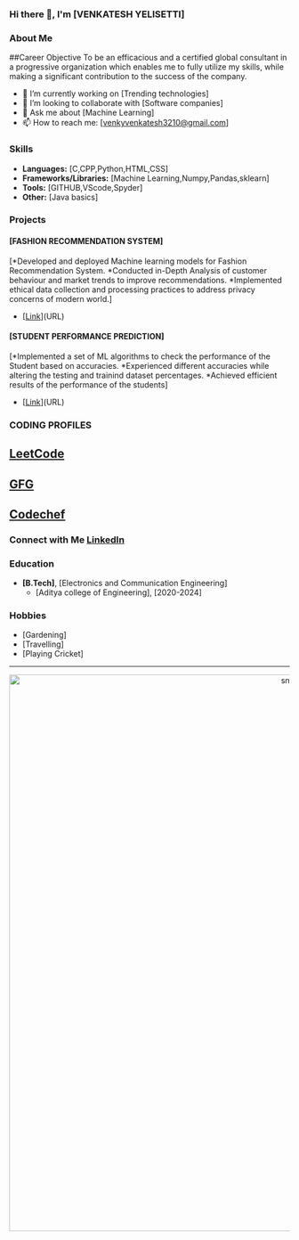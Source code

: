 ### Hi there 👋, I'm [VENKATESH YELISETTI]

### About Me

##Career Objective
To be an efficacious and a certified global consultant in a progressive organization which enables me to fully utilize my
skills, while making a significant contribution to the success of the company.

- 🔭 I’m currently working on [Trending technologies]
- 👯 I’m looking to collaborate with [Software companies]
- 💬 Ask me about [Machine Learning]
- 📫 How to reach me: [venkyvenkatesh3210@gmail.com]

### Skills

- **Languages:** [C,CPP,Python,HTML,CSS]
- **Frameworks/Libraries:** [Machine Learning,Numpy,Pandas,sklearn]
- **Tools:** [GITHUB,VScode,Spyder]
- **Other:** [Java basics]

### Projects

#### [FASHION RECOMMENDATION SYSTEM]
[*Developed and deployed Machine learning models for Fashion Recommendation System.
*Conducted in-Depth Analysis of customer behaviour and market trends to improve recommendations.
*Implemented ethical data collection and processing practices to address privacy concerns of modern world.]
- [[Link](https://github.com/venkateshyelisetti21/FASHION-RECOMMENDATION-SYSTEM-ML)](URL)

#### [STUDENT PERFORMANCE PREDICTION]
[*Implemented a set of ML algorithms to check the performance of the Student based on accuracies.
*Experienced different accuracies while altering the testing and trainind dataset percentages.
*Achieved efficient results of the performance of the students]
- [[Link](https://github.com/venkateshyelisetti21/STUDENT-PERFORMANCE-PREDICTION)](URL)


### CODING PROFILES

## [LeetCode](https://leetcode.com/venkateshyelisetti/)
## [GFG](https://auth.geeksforgeeks.org/user/venkatesh_y/practice)
## [Codechef](https://www.codechef.com/users/venkatesh_y)



### Connect with Me [LinkedIn](https://www.linkedin.com/in/venkatesh-yelisetti-bbb0a9274/)


### Education

- **[B.Tech]**, [Electronics and Communication Engineering]
  - [Aditya college of Engineering], [2020-2024]


### Hobbies

- [Gardening]
- [Travelling]
- [Playing Cricket]

---

<p align="center">
 <img width="1000" src="assets/github-snake.svg" alt="snake"/>
</p>
